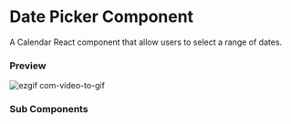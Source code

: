 # Date Picker Component  

A Calendar React component that allow users to select a range of dates.

### Preview 

![ezgif com-video-to-gif](https://user-images.githubusercontent.com/25356024/45935187-6533c700-bf6e-11e8-8ab0-d02595d41032.gif)

### Sub Components

